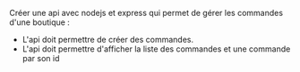 Créer une api avec nodejs et express qui permet de gérer les commandes d'une boutique :

- L'api doit permettre de créer des commandes.
- L'api doit permettre d'afficher la liste des commandes et une commande par son id


